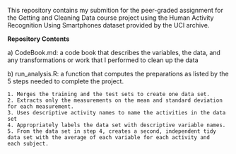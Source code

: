 This repository contains my submition for the peer-graded assignment for the Getting and Cleaning Data course project using the
Human Activity Recognition Using Smartphones dataset provided by the UCI archive.

**Repository Contents**

a) CodeBook.md: a code book that describes the variables, the data, and any transformations or work that I performed to clean up 
the data

b) run_analysis.R: a function that computes the preparations as listed by the 5 steps needed to complete the project.

    1. Merges the training and the test sets to create one data set.
    2. Extracts only the measurements on the mean and standard deviation for each measurement. 
    3. Uses descriptive activity names to name the activities in the data set
    4. Appropriately labels the data set with descriptive variable names. 
    5. From the data set in step 4, creates a second, independent tidy data set with the average of each variable for each activity and            each subject.
